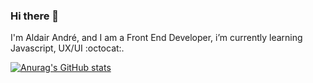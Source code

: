 ### Hi there 👋

I'm Aldair André, and I am a Front End Developer, i’m currently learning Javascript, UX/UI :octocat:.

[![Anurag's GitHub stats](https://github-readme-stats.vercel.app/api?username=aldairandre&hiden=stars)](https://github.com/anuraghazra/github-readme-stats)


<!--
**aldairandre/aldairandre** is a ✨ _special_ ✨ repository because its `README.md` (this file) appears on your GitHub profile.

Here are some ideas to get you started:

- 🔭 I’m currently working on ...
- 🌱 I’m currently learning ...
- 👯 I’m looking to collaborate on ...
- 🤔 I’m looking for help with ...
- 💬 Ask me about ...
- 📫 How to reach me: ...
- 😄 Pronouns: ...
- ⚡ Fun fact: ...
-->
